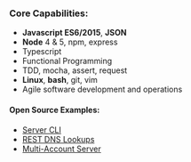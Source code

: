 ### Core Capabilities:

- **Javascript ES6/2015**, **JSON**
- **Node** 4 & 5, npm, express
- Typescript
- Functional Programming
- TDD, mocha, assert, request
- **Linux**, **bash**, git, vim
- Agile software development and operations

#### Open Source Examples:

- [Server CLI](https://github.com/canright/cli)
- [REST DNS Lookups](https://github.com/canright/dns)
- [Multi-Account Server](/canright-server.hmd)
